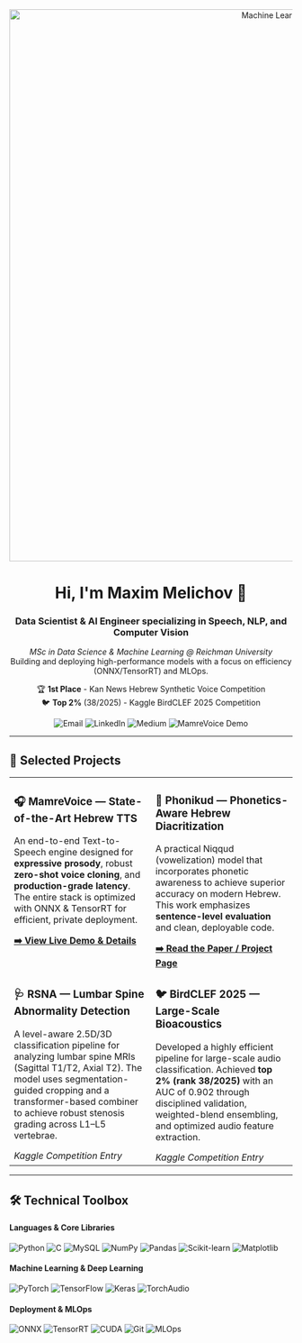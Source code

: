 <div align="center">
  <a href="#">
    <img src="https://www.fsm.ac.in/blog/wp-content/uploads/2022/08/ml-e1610553826718.jpg" alt="Machine Learning Banner" width="980" />
  </a>

  <br />

  <h1>
    Hi, I'm Maxim Melichov 👋
  </h1>

  <h3>
    Data Scientist & AI Engineer specializing in Speech, NLP, and Computer Vision
  </h3>

  <p>
    <em>MSc in Data Science & Machine Learning @ Reichman University</em>
    <br />
    Building and deploying high-performance models with a focus on efficiency (ONNX/TensorRT) and MLOps.
  </p>
    
  <p>
    🏆 <strong>1st Place</strong> - Kan News Hebrew Synthetic Voice Competition
    <br/>
    🐦 <strong>Top 2%</strong> (38/2025) - Kaggle BirdCLEF 2025 Competition
  </p>

  <div>
    <a href="mailto:maxme006@gmail.com" style="text-decoration:none;">
      <img src="https://img.shields.io/badge/Email-D14836?style=for-the-badge&logo=gmail&logoColor=white" alt="Email"/>
    </a>
    <a href="https://www.linkedin.com/in/max-melichov/" style="text-decoration:none;">
      <img src="https://img.shields.io/badge/LinkedIn-0077B5?style=for-the-badge&logo=linkedin&logoColor=white" alt="LinkedIn"/>
    </a>
    <a href="https://medium.com/@maxme006" style="text-decoration:none;">
      <img src="https://img.shields.io/badge/Medium-12100E?style=for-the-badge&logo=medium&logoColor=white" alt="Medium"/>
    </a>
     <a href="https://maxmelichov.github.io/mamre-site/" style="text-decoration:none;">
      <img src="https://img.shields.io/badge/MamreVoice-Demo-lightgrey?style=for-the-badge&logo=rocket&logoColor=black" alt="MamreVoice Demo"/>
    </a>
  </div>
</div>

---

## 🚀 Selected Projects

<table>
  <tr>
    <td width="50%" valign="top">
      <h3>🎧 MamreVoice — State-of-the-Art Hebrew TTS</h3>
      <p>
        An end-to-end Text-to-Speech engine designed for <strong>expressive prosody</strong>, robust <strong>zero-shot voice cloning</strong>, and <strong>production-grade latency</strong>. The entire stack is optimized with ONNX & TensorRT for efficient, private deployment.
      </p>
      <a href="https://maxmelichov.github.io/mamre-site/"><strong>➡️ View Live Demo & Details</strong></a>
    </td>
    <td width="50%" valign="top">
      <h3>🔡 Phonikud — Phonetics-Aware Hebrew Diacritization</h3>
      <p>
        A practical Niqqud (vowelization) model that incorporates phonetic awareness to achieve superior accuracy on modern Hebrew. This work emphasizes <strong>sentence-level evaluation</strong> and clean, deployable code.
      </p>
      <a href="https://thewh1teagle.github.io/phonikud-paper/"><strong>➡️ Read the Paper / Project Page</strong></a>
    </td>
  </tr>
  <tr>
    <td width="50%" valign="top">
      <h3>🩺 RSNA — Lumbar Spine Abnormality Detection</h3>
      <p>
        A level-aware 2.5D/3D classification pipeline for analyzing lumbar spine MRIs (Sagittal T1/T2, Axial T2). The model uses segmentation-guided cropping and a transformer-based combiner to achieve robust stenosis grading across L1–L5 vertebrae.
      </p>
      <em>Kaggle Competition Entry</em>
    </td>
    <td width="50%" valign="top">
      <h3>🐦 BirdCLEF 2025 — Large-Scale Bioacoustics</h3>
      <p>
        Developed a highly efficient pipeline for large-scale audio classification. Achieved <strong>top 2% (rank 38/2025)</strong> with an AUC of 0.902 through disciplined validation, weighted-blend ensembling, and optimized audio feature extraction.
      </p>
      <em>Kaggle Competition Entry</em>
    </td>
  </tr>
</table>

---

## 🛠️ Technical Toolbox

<h4>Languages & Core Libraries</h4>
<p>
  <img src="https://img.shields.io/badge/Python-3776AB?style=for-the-badge&logo=python&logoColor=white" alt="Python"/>
  <img src="https://img.shields.io/badge/C-A8B9CC?style=for-the-badge&logo=c&logoColor=white" alt="C"/>
  <img src="https://img.shields.io/badge/MySQL-4479A1?style=for-the-badge&logo=mysql&logoColor=white" alt="MySQL" />
  <img src="https://img.shields.io/badge/NumPy-013243?style=for-the-badge&logo=numpy&logoColor=white" alt="NumPy"/>
  <img src="https://img.shields.io/badge/Pandas-150458?style=for-the-badge&logo=pandas&logoColor=white" alt="Pandas"/>
  <img src="https://img.shields.io/badge/scikit--learn-F7931E?style=for-the-badge&logo=scikit-learn&logoColor=white" alt="Scikit-learn"/>
  <img src="https://img.shields.io/badge/Matplotlib-3776AB?style=for-the-badge&logo=matplotlib&logoColor=white" alt="Matplotlib" />
</p>

<h4>Machine Learning & Deep Learning</h4>
<p>
  <img src="https://img.shields.io/badge/PyTorch-EE4C2C?style=for-the-badge&logo=pytorch&logoColor=white" alt="PyTorch"/>
  <img src="https://img.shields.io/badge/TensorFlow-FF6F00?style=for-the-badge&logo=tensorflow&logoColor=white" alt="TensorFlow"/>
  <img src="https://img.shields.io/badge/Keras-D00000?style=for-the-badge&logo=keras&logoColor=white" alt="Keras"/>
  <img src="https://img.shields.io/badge/TorchAudio-E07F43?style=for-the-badge&logo=pytorch&logoColor=white" alt="TorchAudio"/>
</p>

<h4>Deployment & MLOps</h4>
<p>
  <img src="https://img.shields.io/badge/ONNX-005CED?style=for-the-badge&logo=onnx&logoColor=white" alt="ONNX"/>
  <img src="https://img.shields.io/badge/TensorRT-76B900?style=for-the-badge&logo=nvidia&logoColor=white" alt="TensorRT"/>
  <img src="https://img.shields.io/badge/CUDA-76B900?style=for-the-badge&logo=nvidia&logoColor=white" alt="CUDA"/>
  <img src="https://img.shields.io/badge/Git-F05032?style=for-the-badge&logo=git&logoColor=white" alt="Git"/>
   <img src="https://img.shields.io/badge/MLOps-2496ED?style=for-the-badge&logo=dask&logoColor=white" alt="MLOps" />
</p>
